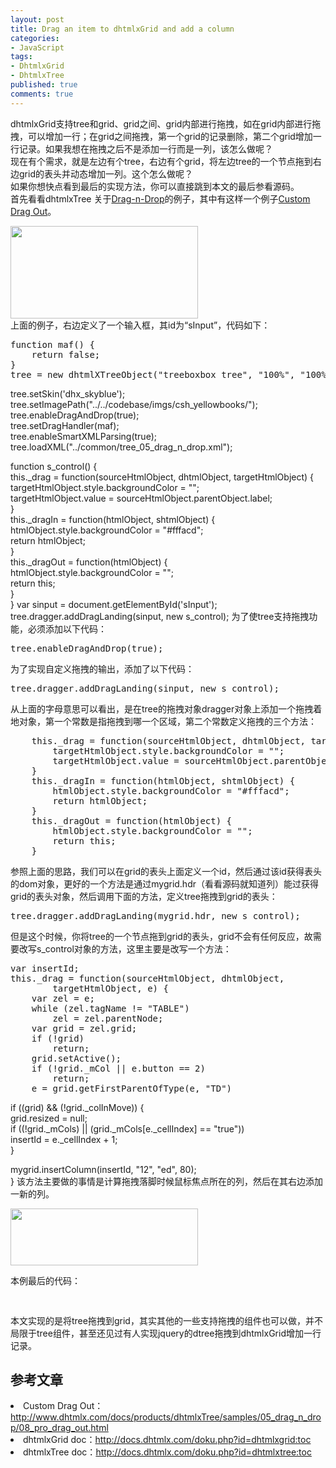 ```yaml
---
layout: post
title: Drag an item to dhtmlxGrid and add a column
categories:
- JavaScript
tags:
- DhtmlxGrid
- DhtmlxTree
published: true
comments: true
---
```

<p>dhtmlxGrid支持tree和grid、grid之间、grid内部进行拖拽，如在grid内部进行拖拽，可以增加一行；在grid之间拖拽，第一个grid的记录删除，第二个grid增加一行记录。如果我想在拖拽之后不是添加一行而是一列，该怎么做呢？<br />
现在有个需求，就是左边有个tree，右边有个grid，将左边tree的一个节点拖到右边grid的表头并动态增加一列。这个怎么做呢？<br />
如果你想快点看到最后的实现方法，你可以直接跳到本文的最后参看源码。<br />
首先看看dhtmlxTree 关于<a href="http://www.dhtmlx.com/docs/products/dhtmlxGrid/samples/05_drag_n_drop/">Drag-n-Drop</a>的例子，其中有这样一个例子<a href="http://www.dhtmlx.com/docs/products/dhtmlxTree/samples/05_drag_n_drop/08_pro_drag_out.html">Custom Drag Out</a>。
<div class="pic">
<a href="http://blog.javachen.com/files/2011/07/QQ截图20110724205806.png"><img class="aligncenter size-medium wp-image-2237" title="QQ截图20110724205806" src="http://blog.javachen.com/files/2011/07/QQ截图20110724205806-300x148.png" alt="" width="300" height="148" /></a>
</div>
<!--more-->
上面的例子，右边定义了一个输入框，其id为“sInput”，代码如下：
<pre escaped="true" lang="javascript" line="1">function maf() {
    return false;
}
tree = new dhtmlXTreeObject("treeboxbox_tree", "100%", "100%", 0);</pre></p>

<p>tree.setSkin('dhx_skyblue');<br />
tree.setImagePath("../../codebase/imgs/csh_yellowbooks/");<br />
tree.enableDragAndDrop(true);<br />
tree.setDragHandler(maf);<br />
tree.enableSmartXMLParsing(true);<br />
tree.loadXML("../common/tree_05_drag_n_drop.xml");</p>

<p>function s_control() {<br />
    this._drag = function(sourceHtmlObject, dhtmlObject, targetHtmlObject) {<br />
        targetHtmlObject.style.backgroundColor = "";<br />
        targetHtmlObject.value = sourceHtmlObject.parentObject.label;<br />
    }<br />
    this._dragIn = function(htmlObject, shtmlObject) {<br />
        htmlObject.style.backgroundColor = "#fffacd";<br />
        return htmlObject;<br />
    }<br />
    this._dragOut = function(htmlObject) {<br />
        htmlObject.style.backgroundColor = "";<br />
        return this;<br />
    }<br />
}
var sinput = document.getElementById('sInput');<br />
tree.dragger.addDragLanding(sinput, new s_control);
为了使tree支持拖拽功能，必须添加以下代码：
<pre escaped="true" lang="javascript" line="1">tree.enableDragAndDrop(true);</pre>
为了实现自定义拖拽的输出，添加了以下代码：
<pre escaped="true" lang="javascript" line="1">tree.dragger.addDragLanding(sinput, new s_control);</pre>
从上面的字母意思可以看出，是在tree的拖拽对象dragger对象上添加一个拖拽着地对象，第一个常数是指拖拽到哪一个区域，第二个常数定义拖拽的三个方法：
<pre escaped="true" lang="javascript" line="1">    this._drag = function(sourceHtmlObject, dhtmlObject, targetHtmlObject) {
        targetHtmlObject.style.backgroundColor = "";
        targetHtmlObject.value = sourceHtmlObject.parentObject.label;
    }
    this._dragIn = function(htmlObject, shtmlObject) {
        htmlObject.style.backgroundColor = "#fffacd";
        return htmlObject;
    }
    this._dragOut = function(htmlObject) {
        htmlObject.style.backgroundColor = "";
        return this;
    }</pre>
参照上面的思路，我们可以在grid的表头上面定义一个id，然后通过该id获得表头的dom对象，更好的一个方法是通过mygrid.hdr（看看源码就知道列）能过获得grid的表头对象，然后调用下面的方法，定义tree拖拽到grid的表头：
<pre escaped="true" lang="javascript" line="1">tree.dragger.addDragLanding(mygrid.hdr, new s_control);</pre>
但是这个时候，你将tree的一个节点拖到grid的表头，grid不会有任何反应，故需要改写s_control对象的方法，这里主要是改写一个方法：
<pre escaped="true" lang="javascript" line="1">var insertId;
this._drag = function(sourceHtmlObject, dhtmlObject,
		targetHtmlObject, e) {
	var zel = e;
	while (zel.tagName != "TABLE")
		zel = zel.parentNode;
	var grid = zel.grid;
	if (!grid)
		return;
	grid.setActive();
	if (!grid._mCol || e.button == 2)
		return;
	e = grid.getFirstParentOfType(e, "TD")</pre></p>

<p>	if ((grid) &amp;&amp; (!grid._colInMove)) {<br />
		grid.resized = null;<br />
		if ((!grid._mCols) || (grid._mCols[e._cellIndex] == "true"))<br />
			insertId = e._cellIndex + 1;<br />
	}</p>

<p>	mygrid.insertColumn(insertId, "12", "ed", 80);<br />
}
该方法主要做的事情是计算拖拽落脚时候鼠标焦点所在的列，然后在其右边添加一新的列。
<div class="pic">
<a href="http://blog.javachen.com/files/2011/07/QQ截图20110724211631.png"><img class="aligncenter size-medium wp-image-2238" title="QQ截图20110724211631" src="http://blog.javachen.com/files/2011/07/QQ截图20110724211631-300x91.png" alt="" width="300" height="91" /></a>
</div></p>

<p>本例最后的代码：
<pre escaped="true" lang="javascript" line="1">
<script>
	var mygrid;<br>
	function maf() {<br>
		return false;<br>
	}</p>

<p>	tree = new dhtmlXTreeObject("treeboxbox_tree", "100%", "100%", 0);<br>
	tree.setSkin('dhx_skyblue');<br>
	tree.setImagePath("../../dhtmlxTree/codebase/imgs/csh_yellowbooks/");<br>
	tree.enableDragAndDrop(true);<br>
	//tree.setDragHandler(maf);<br>
	tree.enableSmartXMLParsing(true);<br>
	tree.loadXML("../../dhtmlxTree/samples/common/tree_05_drag_n_drop.xml")<br>
	tree.openAllItems(0);</p>

<p>	function s_control() {<br>
		var insertId;<br>
		this._drag = function(sourceHtmlObject, dhtmlObject,<br>
				targetHtmlObject, e) {<br>
			var zel = e;<br>
			while (zel.tagName != "TABLE")<br>
				zel = zel.parentNode;<br>
			var grid = zel.grid;<br>
			if (!grid)<br>
				return;<br>
			grid.setActive();<br>
			if (!grid._mCol || e.button == 2)<br>
				return;<br>
			e = grid.getFirstParentOfType(e, "TD")</p>

<p>			if ((grid) && (!grid._colInMove)) {<br>
				grid.resized = null;<br>
				if ((!grid._mCols) || (grid._mCols[e._cellIndex] == "true"))<br>
					insertId = e._cellIndex + 1;<br>
			}</p>

<p>			mygrid.insertColumn(insertId, "12", "ed", 80);<br>
		}<br>
	}<br>
	mygrid = new dhtmlXGridObject('gridbox');<br>
	mygrid.setImagePath("../codebase/imgs/");<br>
	mygrid.setHeader("Sales,Book Title,Author,Price,In Store,Shipping,Bestseller,<br>
              Date of Publication");<br>
	mygrid.setInitWidths("50,150,100,80,80,80,80,200");<br>
	mygrid.setColAlign("right,left,left,right,center,left,center,center");<br>
	mygrid.setColTypes("dyn,edtxt,ed,price,ch,co,ra,ro");<br>
	mygrid.enableDragAndDrop("temporary_disabled", true);<br>
	mygrid.init();<br>
	mygrid.setSkin("dhx_skyblue");<br>
	mygrid.enableHeaderMenu();<br>
	mygrid.enableColumnMove(true);<br>
	mygrid.setColumnHidden(2, true);<br>
	mygrid.attachEvent("onHeaderClick", function(ind, obj) {<br>
	});<br>
	mygrid.loadXML("../common/grid_ml_16_rows_columns_manipulations.xml");<br>
	tree.dragger.addDragLanding(mygrid.hdr, new s_control);
</script>
</pre>
本文实现的是将tree拖拽到grid，其实其他的一些支持拖拽的组件也可以做，并不局限于tree组件，甚至还见过有人实现jquery的dtree拖拽到dhtmlxGrid增加一行记录。</p>

<div class="info">
<h2>参考文章</h2>
<li>
Custom Drag Out：<a href="http://www.dhtmlx.com/docs/products/dhtmlxTree/samples/05_drag_n_drop/08_pro_drag_out.html" target="_blank">http://www.dhtmlx.com/docs/products/dhtmlxTree/samples/05_drag_n_drop/08_pro_drag_out.html</a>
</li>
<li>dhtmlxGrid doc：<a href="http://docs.dhtmlx.com/doku.php?id=dhtmlxgrid:toc" target="_blank">http://docs.dhtmlx.com/doku.php?id=dhtmlxgrid:toc</a>
</li>
<li>dhtmlxTree doc：<a href="http://docs.dhtmlx.com/doku.php?id=dhtmlxtree:toc" target="_blank">http://docs.dhtmlx.com/doku.php?id=dhtmlxtree:toc</a>
</li>
